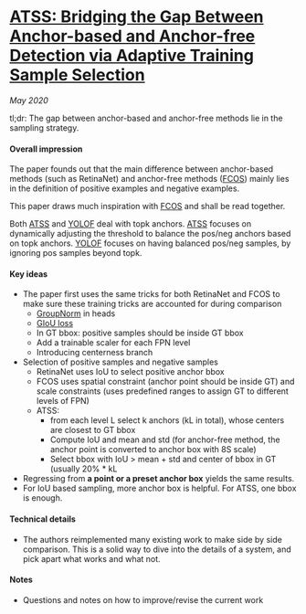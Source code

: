 # [ATSS: Bridging the Gap Between Anchor-based and Anchor-free Detection via Adaptive Training Sample Selection](https://arxiv.org/abs/1912.02424)

_May 2020_

tl;dr: The gap between anchor-based and anchor-free methods lie in the sampling strategy.

#### Overall impression
The paper founds out that the main difference between anchor-based methods (such as RetinaNet) and anchor-free methods ([FCOS](fcos.md)) mainly lies in the definition of positive examples and negative examples.

This paper draws much inspiration with [FCOS](fcos.md) and shall be read together.

Both [ATSS](atss.md) and [YOLOF](yolof.md) deal with topk anchors. [ATSS](atss.md) focuses on dynamically adjusting the threshold to balance the pos/neg anchors based on topk anchors. [YOLOF](yolof.md) focuses on having balanced pos/neg samples, by ignoring pos samples beyond topk.


#### Key ideas
- The paper first uses the same tricks for both RetinaNet and FCOS to make sure these training tricks are accounted for during comparison
	- [GroupNorm](groupnorm.md) in heads
	- [GIoU loss](giou.md)
	- In GT bbox: positive samples should be inside GT bbox
	- Add a trainable scaler for each FPN level
	- Introducing centerness branch
- Selection of positive samples and negative samples
	- RetinaNet uses IoU to select positive anchor bbox
	- FCOS uses spatial constraint (anchor point should be inside GT) and scale constraints (uses predefined ranges to assign GT to different levels of FPN)
	- ATSS: 
		- from each level L select k anchors (kL in total), whose centers are closest to GT bbox
		- Compute IoU and mean and std (for anchor-free method, the anchor point is converted to anchor box with 8S scale)
		- Select bbox with IoU > mean + std and center of bbox in GT (usually 20% * kL
- Regressing from **a point or a preset anchor box** yields the same results.
- For IoU based sampling, more anchor box is helpful. For ATSS, one bbox is enough.

#### Technical details
- The authors reimplemented many existing work to make side by side comparison. This is a solid way to dive into the details of a system, and pick apart what works and what not.

#### Notes
- Questions and notes on how to improve/revise the current work  

